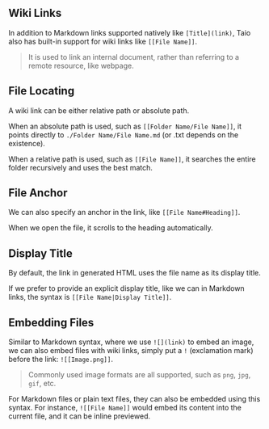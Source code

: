 ## Wiki Links

In addition to Markdown links supported natively like `[Title](link)`, Taio also has built-in support for wiki links like `[[File Name]]`.

> It is used to link an internal document, rather than referring to a remote resource, like webpage.

## File Locating

A wiki link can be either relative path or absolute path.

When an absolute path is used, such as `[[Folder Name/File Name]]`, it points directly to `./Folder Name/File Name.md` (or .txt depends on the existence).

When a relative path is used, such as `[[File Name]]`, it searches the entire folder recursively and uses the best match.

## File Anchor

We can also specify an anchor in the link, like `[[File Name#Heading]]`.

When we open the file, it scrolls to the heading automatically.

## Display Title

By default, the link in generated HTML uses the file name as its display title.

If we prefer to provide an explicit display title, like we can in Markdown links, the syntax is `[[File Name|Display Title]]`.

## Embedding Files

Similar to Markdown syntax, where we use `![](link)` to embed an image, we can also embed files with wiki links, simply put a `!` (exclamation mark) before the link: `![[Image.png]]`.

> Commonly used image formats are all supported, such as `png`, `jpg`, `gif`, etc.

For Markdown files or plain text files, they can also be embedded using this syntax. For instance, `![[File Name]]` would embed its content into the current file, and it can be inline previewed.